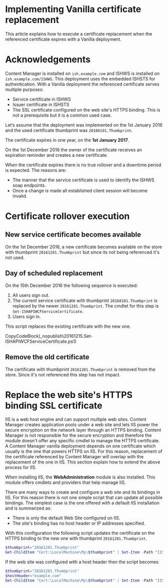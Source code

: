 ﻿# Implementing Vanilla certificate replacement
 
This article explains how to execute a certificate replacement when the referenced certificate expires with a Vanilla deployment.

# Acknowledgements

Content Manager is installed on `ish.example.com` and ISHWS is installed on `ish.example.com/ISHWS`. 
This deployment uses the embedded ISHSTS for authentication. 
With a Vanilla deployment the referenced certificate serves multiple purposes:

- Service certificate in ISHWS
- Issuer certificate in ISHSTS
- The SSL certificate configured on the web site's HTTPS binding. This is not a prerequisite but it is a common used case.

Let’s assume that the deployment was implemented on the 1st January 2016 and the used certificate thumbprint was `20160101.Thumbprint`. 

The certificate expires in one year, on the **1st January 2017**.

On the 1st December 2016 the owner of the certificate receives an expiration reminder and creates a new certificate.

When the certificate expires there is no true rollover and a downtime period is expected. The reasons are:

- The manner that the service certificate is used to identify the ISHWS soap endpoints. 
- Once a change is made all established client session will become invalid.

# Certificate rollover execution

## New service certificate becomes available

On the 1st December 2016, a new certificate becomes available on the store with thumbprint `20161201.Thumbprint` but since its not being referenced it's not used.

## Day of scheduled replacement

On the 15th December 2016 the following sequence is executed:

1. All users sign out.
1. The current service certificate with thumbprint `20160101.Thumbprint` is replaced by the newer `20161201.Thumbprint`. The cmdlet for this step is `Set-ISHAPIWCFServiceCertificate`. 
1. Users sign in.

This script replaces the existing certificate with the new one.

CopyCodeBlock(_nopublish\20161215.Set-ISHAPIWCFServiceCertificate.ps1)

## Remove the old certificate

The certificate with thumbprint `20161201.Thumbprint` is removed from the store. Since it's not referenced this step has not impact.

# Replace the web site's HTTPS binding SSL certificate

IIS is a web host engine and can support multiple web sites. 
Content Manager creates application pools under a web site and lets IIS power the secure encryption on the network layer through an HTTPS binding. 
Content Manager is not responsible for the secure encryption and therefore the module doesn't offer any specific cmdlet to manage the HTTPS certificate.
A Content Manager vanilla deployment depends on one certificate which usually is the one that powers HTTPS on IIS.
For this reason, replacement of the certificate referenced by Content Manager will overlap with the replacement of the one in IIS.
This section explain how to extend the above process for IIS.

When installing IIS, the **WebAdministration** module is also installed. This module offers cmdlets and providers that help manage IIS.

There are many ways to create and configure a web site and its bindings in IIS. For this reason there is not one simple script that can update all possible bindings.
The simplest case is the one offered with a default IIS installation and is summarized as:

- There is only the default Web Site configured on IIS.
- The site's binding has no host header or IP addresses specified.

With this configuration the following script updates the certificate on the HTTPS binding to the new one with thumbprint `20161201.Thumbprint`.

```powershell
$thumbprint="20161201.Thumbprint"
Get-ChildItem "Cert:\LocalMachine\My\$thumbprint" | Set-Item -Path "IIS:\SslBindings\0.0.0.0!443"
```

If the web site was configured with a host header then the script becomes

```powershell
$thumbprint="20161201.Thumbprint"
$hostHeader="example.com"
Get-ChildItem "Cert:\LocalMachine\My\$thumbprint" | Set-Item -Path "IIS:\SslBindings\0.0.0.0!443!$hostHeader" -SSLFlags 1
```
